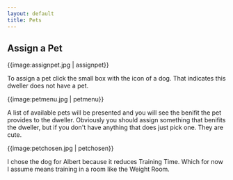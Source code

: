 ```yaml
---
layout: default
title: Pets
---
```

## Assign a Pet

{{image:assignpet.jpg | assignpet}}

To assign a pet click the small box with the icon of a dog. That indicates this dweller does not have a pet.

{{image:petmenu.jpg | petmenu}}

A list of available pets will be presented and you will see the benifit the pet provides to the dweller. Obviously you should assign something that benifits the dweller, but if you don't have anything that does just pick one. They are cute.

{{image:petchosen.jpg | petchosen}}

I chose the dog for Albert because it reduces Training Time. Which for now I assume means training in a room like the Weight Room.
